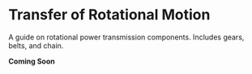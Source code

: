 # Transfer of Rotational Motion

A guide on rotational power transmission components. Includes gears, belts, and chain.

**Coming Soon**

<br>

<!-- <style>

td, th , table{
   border: none!important;
}

td{
  text-align: left !important;
  vertical-align: middle !important;
}

table tr:hover{
    background-color: transparent !important;
}

</style>

<p style="font-size:1rem;">Belts</p>

- Belts are lightweight and drive high speed mechanisms extremely well.
- In FRC, most common belt type is HTD5, and GT2 are the second most common.

<figure markdown="span">
![Belt](../../img/design-handbook/belt.png){height=50% width=50%}
</figure>
<figcaption> Difference between GT2 and HTD5 is the tooth profile, as GT2 tooth profile has teeth that are spaced 3mm apart from each other, whereas HTD5 teeth are spaced 5mm apart. 
</figcaption>
When designing belts, you need to use a calculator such as ReCalc's [belt-calculator](https://www.reca.lc/belts) to figure out the correct belt center to center, otherwise your belts may be over tensioned, or have too much slack. 


<p style="font-size:1rem;">Chain</p>
- Chains are heavy duty and handle high torque, but need to be tensioned unlike belts.
- 3 Main Types:
    - 25:
        - While 25 chain is relatively light, it is a lot less durable than 35 or 25h Chain, which is a concern when thinking about shock loads on a pivot.
    - 25H:
        - 25H Chain stands for Hardened #25, which means that the plates on the chain are thicker.This means that its a bit stronger than the 25 chain, while staying compatible with all 25 chain hardware.
    - 35:
        - 35 Chain is the strongest chain there is, and breaking this is a bit challenging. Best use case is heavy pivots. 
<figure markdown="span">
![chain](../../img/design-handbook/chain.png){height=50% width=50%}
</figure>

<p style="font-size:1rem;">What is Backlash:</p>
- Backlash is when there is a gap between the teeth of gears or threads, which allows them to move slightly before actually engaging fully. This results in a delay in the motion when moving, and its extremely problematic as it introduces errors in positioning, affects the repeatability of your systems, and the systems response time is a bit slower. 

- How to eliminate backlash:
    - To minimize backlash in your system, you need to ensure that your chains are properly tensioned, or use a belt setup as your final reduction. When you assemble gearboxes apply [shim tape](https://www.mcmaster.com/products/shims/shim-tape-6/). In FRC, the hex shafts are not all the exact same size, and this causes slop between the gear and shaft, and in gearboxes this slop accumulates. The way that 4414 shims all their position controlled subsystems is by cutting strips around 1.5x the width of the actual gear, and then apply the tape onto 1-2 faces depending on the tolerance of the shaft.
<p style="font-size:1rem;">How To Tension Chain:</p>

  - Turnbuckle:
      - A turnbuckle is a device that is used to attach to two links, and tighten the chain together to keep the chain tensioned. 
<figure markdown="span">
![turnbuckle](../../img/design-handbook/turnbuckle.png){height=50% width=50%}
</figure>

  - Idler System:
      - Idlers are a method to ensure that there is proper chain tensioning, and it essentially either pushes the chain in or outwards to decrease the amount of slack. 

<figure markdown="span">
![idler](../../img/design-handbook/idler.png){height=50% width=50%}
</figure>


<p style="font-size:1rem;">Gears:</p>
- Toothed wheels that are able to transmit motion and power. Commonly used to reverse directions, build gearboxes, and many more applications. 

- Types of Gears:
    - Spur Gears:
        - 3 main types are 10 DP, 20 DP, 32 DP.  
        - 10 DP:
        - Used to drive rack and pinions and turrets 
      - 20 DP:
        - Used a lot in gearboxes due to the wide variety of gear teeth. 
      - 32 DP:
        - Used in smaller areas due its smaller size.
<figure markdown="span">
![32DP](../../img/design-handbook/32DP.png){height=50% width=50%}
</figure>
  - Herringbone
    - Also known as a double helical gear, the teeth form a V shape and are used to provide smooth and quiet operation while transmitting high torque. You can put a pretty high load on this as long as you increase the surface area and the contact between the teeth. These gears are commonly 3d printed.

|||
|:-:|:-:|
|<figure>![125 Herringbone Pivot](../../img/design-handbook/125pivot.webp){height=100% width=100%}</figure>|<figure markdown="span">![Herringbone](../../img/design-handbook/herringbone.png){height=50% width=50%}</figure>|


  - Bevel Gears
    - Bevel gears are popularized with the COTS Max90 Gearbox, and are great for transmitting motion between shafts that are not parallel. They cannot handle a high load, and are used mainly for packaging.
<figure markdown="span">
![Bevel](../../img/design-handbook/bevel.png){height=50% width=50%}
</figure>
<p style="font-size:1rem;">Rack and Pinion:</p>
- A rack and pinion is a system where a larger gear is driven by a smaller gear, and it is used a lot for hooded shooters like 1678 in 2022. You get a higher degree of control, but this system cannot handles a large amount of load. 

<figure markdown="span">
  ![GIF Example](../../img/design-handbook/rackPinion.gif)
</figure>



<p style="font-size:1rem;">Winch:</p>
  - A  winch is a mechanical device that is used to wind up or wind out ropes or cable, and typically consists of a drum or spool around which the rope is swound and a handle or a motor that is used to rotate the drum, and it is used traditionally in telescoping arms and other climbers.
<figure markdown="span">
![winch](../../img/design-handbook/winch.png){height=75% width=75%}
</figure>

<p style="font-size:1rem;">Linear Actuator:</p>
  - Linear actuators are good for precise linear motion. They work by converting rotational motion into linear motion using a lead screw, and you get a very high degree of control and precision. 
<figure markdown="span">
![winch](../../img/design-handbook/linearAct.png){height=75% width=75%}
</figure>

<br> -->
